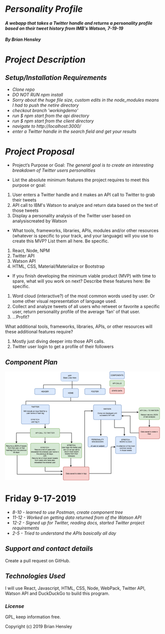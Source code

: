 # _Personality Profile_

#### _A webapp that takes a Twitter handle and returns a personality profile based on their tweet history from IMB's Watson, 7-19-19_

#### _By Brian Hensley_

# _Project Description_

## _Setup/Installation Requirements_

* _Clone repo_
* _DO NOT RUN npm install_
* _Sorry about the huge file size, custom edits in the node_modules means I had to push the netire directory_
* _checkout branch 'workingdemo'_
* _run $ npm start from the api directory_
* _run $ npm start from the client directory_
* _navigate to http://localhost:3000/_
* _enter a Twitter handle in the search field and get your results_

# _Project Proposal_

* Project’s Purpose or Goal: _The general goal is to create an interesting breakdown of Twitter users personalities_

* List the absolute minimum features the project requires to meet this purpose or goal:

1.  User enters a Twitter handle and it makes an API call to Twitter to grab their tweets
2.  API call to IBM's Watson to analyze and return data based on the text of those tweets
3.  Display a personality analysis of the Twitter user based on analysiscreated by Watson

* What tools, frameworks, libraries, APIs, modules and/or other resources (whatever is specific to your track, and your language) will you use to create this MVP? List them all here. Be specific.

1.  React, Node, NPM
2.  Twitter API
3.  Watson API
4.  HTML, CSS, Material/Materialize or Bootstrap

* If you finish developing the minimum viable product (MVP) with time to spare, what will you work on next? Describe these features here: Be specific.

1.  Word cloud (interactive?) of the most common words used by user. Or some other visual representation of language used.
2.  Collect and analyze tweets of all users who retweet or favorite a specific user, return personality profile of the average 'fan' of that user.
3.  ...Profit?

What additional tools, frameworks, libraries, APIs, or other resources will these additional features require?

1.  Mostly just diving deeper into those API calls.
2.  Twitter user login to get a profile of their followers

## _Component Plan_
![ss1](https://github.com/brnhensley/personality-profile/blob/master/profile.png)

# Friday 9-17-2019
* _8-10 - learned to use Postman, create component tree_
* _11-12 - Worked on getting data returned from of the Watson API_
* _12-2 - Signed up for Twitter, reading docs, started Twitter project requirements_
* _2-5 - Tried to understand the APIs basically all day_

## _Support and contact details_

Create a pull request on GitHub.

## _Technologies Used_

I will use React, Javascript, HTML, CSS, Node, WebPack, Twitter API, Watson API and DuckDuckGo to build this program.

### _License_

GPL, keep information free.

Copyright (c) 2019 Brian Hensley
